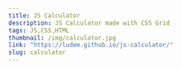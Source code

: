 ```yaml
---
title: JS Calculator
description: JS Calculator made with CSS Grid
tags: JS,CSS,HTML
thumbnail: /img/calculator.jpg
link: "https://ludem.github.io/js-calculator/"
slug: calculator
---
```

